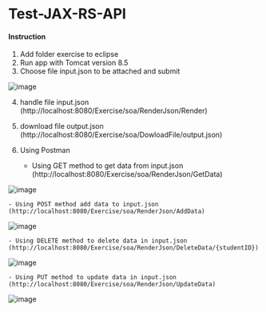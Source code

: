 # Test-JAX-RS-API

#### Instruction

1. Add folder exercise to eclipse
2. Run app with Tomcat version 8.5
3. Choose file input.json to be attached and submit

![image](https://hieupham2010.github.io/Images/img/ImageTest-Jax-RS/img1.png)

4. handle file input.json (http://localhost:8080/Exercise/soa/RenderJson/Render)
5. download file output.json (http://localhost:8080/Exercise/soa/DowloadFile/output.json)
6. Using Postman

	- Using GET method to get data from input.json (http://localhost:8080/Exercise/soa/RenderJson/GetData)
	
![image](https://hieupham2010.github.io/Images/img/ImageTest-Jax-RS/img2.png)
	
	- Using POST method add data to input.json (http://localhost:8080/Exercise/soa/RenderJson/AddData)
	
![image](https://hieupham2010.github.io/Images/img/ImageTest-Jax-RS/img3.png)
	
	- Using DELETE method to delete data in input.json (http://localhost:8080/Exercise/soa/RenderJson/DeleteData/{studentID})
	
![image](https://hieupham2010.github.io/Images/img/ImageTest-Jax-RS/img4.png)
	
	- Using PUT method to update data in input.json (http://localhost:8080/Exercise/soa/RenderJson/UpdateData)
	
![image](https://hieupham2010.github.io/Images/img/ImageTest-Jax-RS/img5.png)

